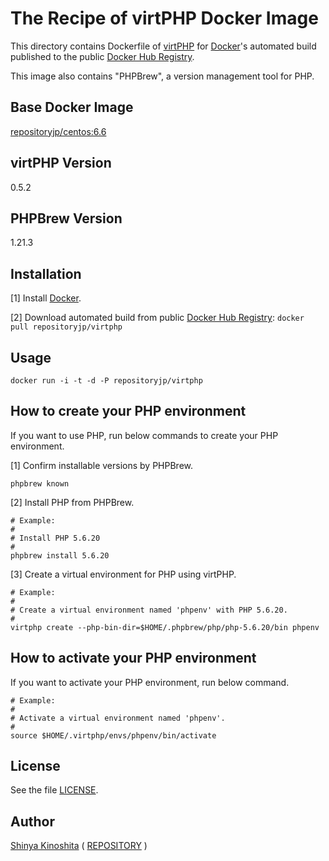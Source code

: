 # The Recipe of virtPHP Docker Image

This directory contains Dockerfile of [virtPHP](http://virtphp.org/) for [Docker](https://www.docker.com/)'s automated build published to the public [Docker Hub Registry](https://hub.docker.com/).

This image also contains "PHPBrew", a version management tool for PHP.

## Base Docker Image

[repositoryjp/centos:6.6](https://hub.docker.com/r/repositoryjp/centos/)

## virtPHP Version

0.5.2

## PHPBrew Version

1.21.3

## Installation

[1] Install [Docker](https://www.docker.com/).

[2] Download automated build from public [Docker Hub Registry](https://hub.docker.com/): `docker pull repositoryjp/virtphp`

## Usage

```
docker run -i -t -d -P repositoryjp/virtphp
```

## How to create your PHP environment

If you want to use PHP, run below commands to create your PHP environment.

[1] Confirm installable versions by PHPBrew.

	phpbrew known

[2] Install PHP from PHPBrew.

	# Example:
	#
	# Install PHP 5.6.20
	#
	phpbrew install 5.6.20

[3] Create a virtual environment for PHP using virtPHP.

	# Example: 
	#
	# Create a virtual environment named 'phpenv' with PHP 5.6.20.
	#
	virtphp create --php-bin-dir=$HOME/.phpbrew/php/php-5.6.20/bin phpenv

## How to activate your PHP environment

If you want to activate your PHP environment, run below command.

	# Example: 
	#
	# Activate a virtual environment named 'phpenv'.
	#
	source $HOME/.virtphp/envs/phpenv/bin/activate

## License

See the file [LICENSE](../../../LICENSE).

## Author

[Shinya Kinoshita](http://www.shinyakinoshita.com) ( [REPOSITORY](http://www.repositories.jp) )
